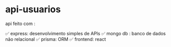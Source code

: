 # api-usuarios

api feito com : 

✅ express:   desenvolvimento simples  de APIs
✅ mongo db : banco de dados não relacional
✅ prisma:  ORM 
✅ frontend: react

